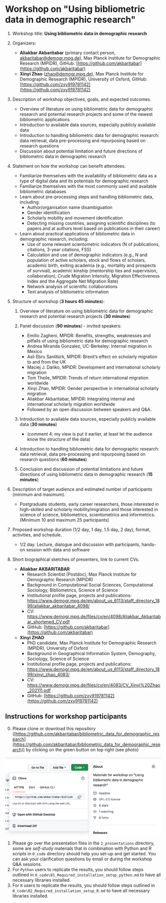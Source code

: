 # Workshop on "Using bibliometric data in demographic research"

1. Workshop title: **Using bibliometric data in demographic research**

2. Organizers:
    - **Aliakbar Akbaritabar** (primary contact person, akbaritabar@demogr.mpg.de), Max Planck Institute for Demographic Research (MPIDR), GitHub: [https://github.com/akbaritabar](https://github.com/akbaritabar)
    - **Xinyi Zhao** (zhao@demogr.mpg.de), Max Planck Institute for Demographic Research (MPIDR), University of Oxford, GitHub: [https://github.com/zxy919781142](https://github.com/zxy919781142)

3.	Description of workshop objectives, goals, and expected outcomes. 
    - Overview of literature on using bibliometric data for demographic research and potential research projects and some of the newest bibliometric applications
    - Introduction to available data sources, especially publicly available data
    - Introduction to handling bibliometric data for demographic research: data retrieval, data pre-processing and repurposing based on research questions
    - Discussion about potential limitation and future directions of bibliometric data in demographic research

4.	Statement on how the workshop can benefit attendees. 
    - Familiarize themselves with the availability of bibliometric data as a type of digital data and its potentials for demographic research
    - Familiarize themselves with the most commonly used and available bibliometric databases
    - Learn about pre-processing steps and handling bibliometric data, including: 
        - Author/organisation name disambiguation 
        - Gender identification
        - Scholarly mobility and movement identification
        - Detecting missing countries, assigning scientific disciplines (to papers and at authors level based on publications in their career)
    - Learn about practical applications of bibliometric data in demographic research, including:
        - Use of some relevant scientometric indicators (N of publications, citations, 3-year citations, FSS)
        - Calculation and use of demographic indicators (e.g., N and population of active scholars, stock and flows of scholars, academic birth, exiting academia (e.g., mortality and prospects of survival), academic kinship (mentorship ties and supervision, collaboration), Crude Migration Intensity, Migration Effectiveness Index and the Aggregate Net Migration Rate)
        - Network analysis of scientific collaborations
        - Text analysis of bibliometric information
5.	Structure of workshop (**3 hours 45 minutes**):
    1. Overview of literature on using bibliometric data for demographic research and potential research projects (**30 minutes**)
    2. Panel discussion (**90 minutes**) - invited speakers:
        - Emilio Zagheni, MPIDR: Benefits, strengths, weaknesses and pitfalls of using bibliometric data for demographic research
        - Andrea Miranda Gonzalez, UC-Berkeley: Internal migration in Mexico
        - Asli Ebru Sanlitürk, MPIDR: Brexit’s effect on scholarly migration to and from the UK
        - Maciej J. Dańko, MPIDR: Development and international scholarly migration
        - Tom Theile, MPIDR: Trends of return international migration worldwide
        - Xinyi Zhao, MPIDR: Gender perspective in international scholarly migration
        - Aliakbar Akbaritabar, MPIDR: Integrating internal and international scholarly migration worldwide
        - Followed by an open discussion between speakers and Q&A.

    3. Introduction to available data sources, especially publicly available data (**30 minutes**)
        - (comment 4: my view is put it earlier, at least let the audience know the structure of the data) 

    5. Introduction to handling bibliometric data for demographic research: data retrieval, data pre-processing and repurposing based on research questions (**60 minutes**)
    6. Conclusion and discussion of potential limitations and future directions of using bibliometric data in demographic research (**15 minutes**)

6.	Description of target audience and estimated number of participants (minimum and maximum). 
    - Postgraduate students, early career researchers, those interested in high-skilled and scholarly mobility/migration and those interested in science of science, bibliometrics, scientometrics and informetrics. (Minimum 10 and maximum 25 participants)

7.	Proposed workshop duration (1/2 day, 1 day, 1.5 day, 2 day), format, activities, and schedule. 
    - 1/2 day. Lecture, dialogue and discussion with participants, hands-on session with data and software

8.	Short biographical sketches of presenters, link to current CVs. 
    - **Aliakbar AKBARITABAR** 
        - Research Scientist (Postdoc), Max Planck Institute for Demographic Research (MPIDR)
        - Background in Computational Social Sciences, Computational Sociology, Bibliometrics, Science of Science
        - Institutional profile page, projects and publications: https://www.demogr.mpg.de/en/about_us_6113/staff_directory_1899/aliakbar_akbaritabar_4098/
        - CV: https://www.demogr.mpg.de/files/cv/en/4098/Aliakbar_Akbaritabar_shortened_CV.pdf
        - GitHub: [https://github.com/akbaritabar](https://github.com/akbaritabar)
    - **Xinyi ZHAO**
        - PhD candidate, Max Planck Institute for Demographic Research (MPIDR), University of Oxford
        - Background in Geographical Information System, Demography, Sociology, Science of Science
        - Institutional profile page, projects and publications: https://www.demogr.mpg.de/en/about_us_6113/staff_directory_1899/xinyi_zhao_4083/ 
        - CV: https://www.demogr.mpg.de/files/cv/en/4083/CV_Xinyi%20Zhao_202111.pdf
        - GitHub: [https://github.com/zxy919781142](https://github.com/zxy919781142)

## Instructions for workshop participants

0. Please clone or download this repository ([https://github.com/akbaritabar/bibliometric_data_for_demographic_research](https://github.com/akbaritabar/bibliometric_data_for_demographic_research)) by clicking on the green button on top right (see photo)

![Clone or download](99_images/download_from_github.png)

1. Please go over the presentation files in the `2_presentations` directory, some are *self-study* materials that in combination with Python and R scripts in `0_code` directory should help you set-up and get started. You can ask your clarification questions by email or during the workshop Q&A sessions.
2. For `Python` users to replicate the results, you should follow steps outlined in `0_code\01_Required_installation_setup_python.md` to have all necessary libraries installed.
3. For `R` users to replicate the results, you should follow steps outlined in `0_code\02_Required_installation_setup_R.md` to have all necessary libraries installed.
